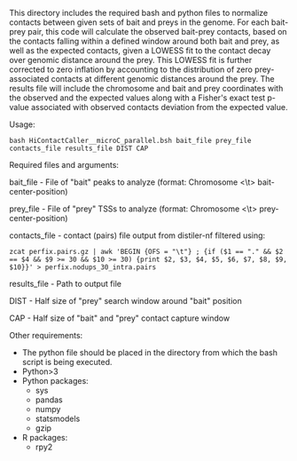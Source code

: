 This directory includes the required bash and python files to normalize contacts between given sets of bait and preys in the genome. 
For each bait-prey pair, this code will calculate the observed bait-prey contacts, based on the contacts falling within a defined window
around both bait and prey, as well as the expected contacts, given a LOWESS fit to the contact decay over genomic distance around the prey.
This LOWESS fit is further corrected to zero inflation by accounting to the distribution of zero prey-associated contacts at different
genomic distances around the prey. The results file will include the chromosome and bait and prey coordinates with the observed and the expected
values along with a Fisher's exact test p-value associated with observed contacts deviation from the expected value.

Usage:

    bash HiContactCaller__microC_parallel.bsh bait_file prey_file contacts_file results_file DIST CAP

Required files and arguments:

bait_file - File of "bait" peaks to analyze (format: Chromosome <\t> bait-center-position)

prey_file - File of "prey" TSSs to analyze (format: Chromosome <\t> prey-center-position)

contacts_file - contact (pairs) file output from distiler-nf filtered using: 

    zcat perfix.pairs.gz | awk 'BEGIN {OFS = "\t"} ; {if ($1 == "." && $2 == $4 && $9 >= 30 && $10 >= 30) {print $2, $3, $4, $5, $6, $7, $8, $9, $10}}' > perfix.nodups_30_intra.pairs
results_file - Path to output file

DIST - Half size of "prey" search window around "bait" position

CAP - Half size of "bait" and "prey" contact capture window

Other requirements:

- The python file should be placed in the directory from which the bash script is being executed.
- Python>3
- Python packages:
  * sys
  * pandas
  * numpy
  * statsmodels
  * gzip
- R packages:
  * rpy2
